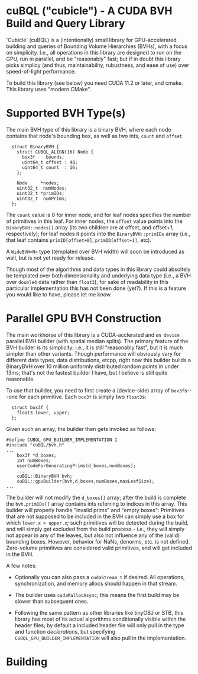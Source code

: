 # cuBQL ("cubicle") - A CUDA BVH Build and Query Library

'Cubicle' (cuBQL) is a (intentionally) small library for
GPU-accelerated building and queries of Bounding Volume Hierarchies
(BVHs), with a focus on simplicity. I.e., all operations in this
library are designed to run on the GPU, run in parallel, and be
"reasonably" fast; but if in doubt this library picks simplicy (and
thus, maintainability, rubustness, and ease of use) over
speed-of-light performance.

To build this library (see below) you need CUDA 11.2 or later, and
cmake. This library uses "modern CMake".

# Supported BVH Type(s)

The main BVH type of this library is a binary BVH, where each node
contains that node's bounding box, as well as two ints, `count` and
`offset`.

```
  struct BinaryBVH {
    struct CUBQL_ALIGN(16) Node {
      box3f    bounds;
      uint64_t offset : 48;
      uint64_t count  : 16;
    };

    Node     *nodes;
    uint32_t  numNodes;
    uint32_t *primIDs;
    uint32_t  numPrims;
  };
```

The `count` value is 0 for inner node, and for leaf nodes
specifies the number of primitives in this leaf. For inner nodes, the
`offset` value points into the `BinaryBVH::nodes[]` array (its two
children are at offset, and offset+1, respectively); for leaf nodes it
points into the `BinaryBVH::primIDs` array (i.e., that leaf contains
`primID[offset+0]`, `primID[offset+1]`, etc).

A `WideBVH<N>` type (templated over BVH width) will soon be introduced
as well, but is not yet ready for release. 

Though most of the algorithms and data types in this library could
absoltely be templated over both dimensionality and underlying data
type (i.e., a BVH over `double4` data rather than `float3`), for sake
of readability in this particular implementation this has not been
done (yet?). If this is a feature you would like to have, please let
me know.

# Parallel GPU BVH Construction

The main workhorse of this library is a CUDA-acclerated and `on
device` parallel BVH builder (with spatial median splits). The primary
feature of the BVH builder is its simplicity; i.e., it is still
"reasonably fast", but it is much simpler than other variants. Though
performance will obviously vary for different data types, data
distributions, etcpp, right now this builder builds a BinaryBVH over
10 million uniformly distributed random points in under 13ms; that's
not the fastest builder I have, but I believe is still quite
reasonable.

To use that builder, you need to first create a (device-side) array of
`box3f`s---one for each primitive. Each `box3f` is simply two `float3`s:

```
  struct box3f {
    float3 lower, upper;
  };

```
Given such an array, the builder then gets invoked as follows:

```
#define CUBQL_GPU_BUILDER_IMPLEMENTATION 1
#include "cuBQL/bvh.h"
...
	box3f *d_boxes;
	int numBoxes;
	userCodeForGeneratingPrims(d_boxes,numBoxes);
	...
    cuBQL::BinaryBVH bvh;
    cuBQL::gpuBuilder(bvh,d_boxes,numBoxes,maxLeafSize);
...
```
The builder will not modify the `d_boxes[]` array; after the build
is complete the `bvh.primIDs[]` array contains ints referring to indices in this 
array. This builder will properly handle "invalid prims" and "empty boxes":
Primitives that are not supposed to be included in the BVH can simply
use a box for which `lower.x > upper.x`; such primitives will be
detected during the build, and will simply get excluded from the build
process - i.e., they will simply not appear in any of the leaves, but
also not influence any of the (valid) bounding boxes. However,
behavior for NaNs, denorms, etc. is not defined. Zero-volume
primitives are considered valid primitives, and will get included in
the BVH.


A few notes:

- Optionally you can also pass a `cudaStream_t` if desired. All
operations, synchronization, and memory allocs should happen in that
stream.

- The builder uses `cudaMallocAsync`; this means the first build may
be slower than subsequent ones.

- Following the same pattern as other libraries like tinyOBJ or STB,
  this library has most of its actual algorithms conditionally visible
  within the header files; by default a included header file will only
  pull in the type and function *declaration*s, but specifying
  `CUBQL_GPU_BUILDER_IMPLEMENTATION` will also pull in the
  implementation.

# Building
